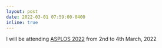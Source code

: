 ```yaml
---
layout: post
date: 2022-03-01 07:59:00-0400
inline: true
---
```


I will be attending [ASPLOS 2022](https://asplos-conference.org/) from 2nd to 4th March, 2022
